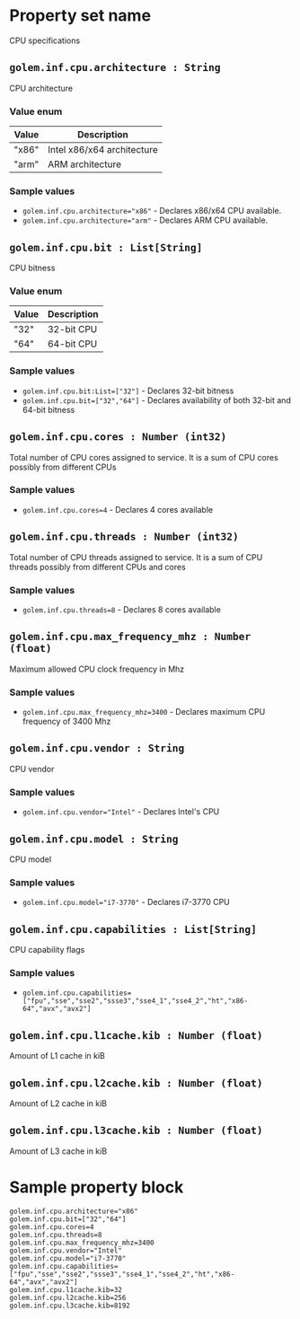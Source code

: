 # Property set name
CPU specifications

## `golem.inf.cpu.architecture : String`
CPU architecture
### Value enum
|Value| Description |
|---|---|
|"x86"|Intel x86/x64 architecture|
|"arm"|ARM architecture|
### Sample values
* `golem.inf.cpu.architecture="x86"` - Declares x86/x64 CPU available.
* `golem.inf.cpu.architecture="arm"` - Declares ARM CPU available.


## `golem.inf.cpu.bit : List[String]`
CPU bitness
### Value enum
|Value| Description |
|---|---|
|"32"|32-bit CPU|
|"64"|64-bit CPU|
### Sample values
* `golem.inf.cpu.bit:List=["32"]` - Declares 32-bit bitness
* `golem.inf.cpu.bit=["32","64"]` - Declares availability of both 32-bit and 64-bit bitness


## `golem.inf.cpu.cores : Number (int32)`
Total number of CPU cores assigned to service. It is a sum of CPU cores possibly from different CPUs
### Sample values
* `golem.inf.cpu.cores=4` - Declares 4 cores available


## `golem.inf.cpu.threads : Number (int32)`
Total number of CPU threads assigned to service. It is a sum of CPU threads possibly from different CPUs and cores
### Sample values
* `golem.inf.cpu.threads=8` - Declares 8 cores available


## `golem.inf.cpu.max_frequency_mhz : Number (float)`
Maximum allowed CPU clock frequency in Mhz
### Sample values
* `golem.inf.cpu.max_frequency_mhz=3400` - Declares maximum CPU frequency of 3400 Mhz 


## `golem.inf.cpu.vendor : String`
CPU vendor
### Sample values
* `golem.inf.cpu.vendor="Intel"` - Declares Intel's CPU 


## `golem.inf.cpu.model : String`
CPU model
### Sample values
* `golem.inf.cpu.model="i7-3770"` - Declares i7-3770 CPU


## `golem.inf.cpu.capabilities : List[String]`
CPU capability flags 
### Sample values
* `golem.inf.cpu.capabilities=["fpu","sse","sse2","ssse3","sse4_1","sse4_2","ht","x86-64","avx","avx2"]`


## `golem.inf.cpu.l1cache.kib : Number (float)`
Amount of L1 cache in kiB


## `golem.inf.cpu.l2cache.kib : Number (float)`
Amount of L2 cache in kiB


## `golem.inf.cpu.l3cache.kib : Number (float)`
Amount of L3 cache in kiB


# Sample property block
```
golem.inf.cpu.architecture="x86"
golem.inf.cpu.bit=["32","64"]
golem.inf.cpu.cores=4
golem.inf.cpu.threads=8
golem.inf.cpu.max_frequency_mhz=3400
golem.inf.cpu.vendor="Intel"
golem.inf.cpu.model="i7-3770"
golem.inf.cpu.capabilities=["fpu","sse","sse2","ssse3","sse4_1","sse4_2","ht","x86-64","avx","avx2"]
golem.inf.cpu.l1cache.kib=32
golem.inf.cpu.l2cache.kib=256
golem.inf.cpu.l3cache.kib=8192
```